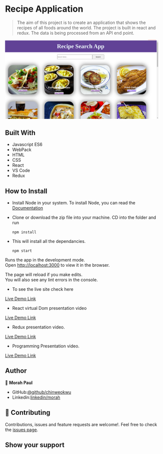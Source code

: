 # Recipe Application

> The aim of this project is to create an application that shows the recipes of all foods around the world. The project is built in react and redux. The data is being processed from an API end point.


![screenshot](food.png)


## Built With

- Javascript ES6
- WebPack
- HTML
- CSS
- React
- VS Code
- Redux


## How to Install

- Install Node in your system. To install Node, you can read the [Documentation](https://nodejs.org/en/download/package-manager/)
- Clone or download the zip file into your machine. CD into the folder and run

    ``` 
   npm install

    ``` 
- This will install all the dependancies.

  ``` 
  npm start

   ``` 

Runs the app in the development mode.\
Open [http://localhost:3000](http://localhost:3000) to view it in the browser.

The page will reload if you make edits.\
You will also see any lint errors in the console.


- To see the live site check here

[Live Demo Link]()

- React virtual Dom presentation video

[Live Demo Link]()


- Redux presentation video.

[Live Demo Link]()

- Programming Presentation video.

[Live Demo Link]()

## Author

👤 **Morah Paul**

- GitHub:[@github/chinweokwu](https://github.com/chinweokwu)
- Linkedin:[linkedin/morah](https://www.linkedin.com/)



## 🤝 Contributing

Contributions, issues and feature requests are welcome!. Feel free to check the [issues page](issues/).

## Show your support

